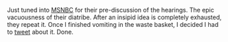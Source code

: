 Just tuned into <a href="https://www.msnbc.com/morning-joe">MSNBC</a> for their pre-discussion of the hearings. The epic vacuousness of their diatribe. After an insipid idea is completely exhausted, they repeat it.  Once I finished vomiting in the waste basket, I decided I had to <a href="https://twitter.com/davewiner/status/1194610096560582658">tweet</a> about it. Done.
